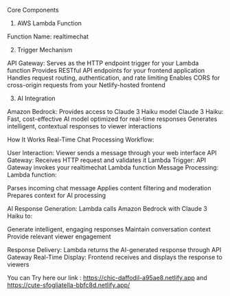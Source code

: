 Core Components
1. AWS Lambda Function

Function Name: realtimechat

2. Trigger Mechanism

API Gateway: Serves as the HTTP endpoint trigger for your Lambda function
Provides RESTful API endpoints for your frontend application
Handles request routing, authentication, and rate limiting
Enables CORS for cross-origin requests from your Netlify-hosted frontend

3. AI Integration

Amazon Bedrock: Provides access to Claude 3 Haiku model
Claude 3 Haiku: Fast, cost-effective AI model optimized for real-time responses
Generates intelligent, contextual responses to viewer interactions

How It Works
Real-Time Chat Processing Workflow:

User Interaction: Viewer sends a message through your web interface
API Gateway: Receives HTTP request and validates it
Lambda Trigger: API Gateway invokes your realtimechat Lambda function
Message Processing: Lambda function:

Parses incoming chat message
Applies content filtering and moderation
Prepares context for AI processing


AI Response Generation: Lambda calls Amazon Bedrock with Claude 3 Haiku to:

Generate intelligent, engaging responses
Maintain conversation context
Provide relevant viewer engagement


Response Delivery: Lambda returns the AI-generated response through API Gateway
Real-Time Display: Frontend receives and displays the response to viewers

You can Try here our link : 
https://chic-daffodil-a95ae8.netlify.app and https://cute-sfogliatella-bbfc8d.netlify.app/

